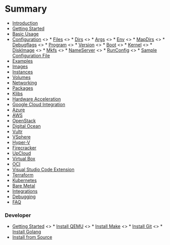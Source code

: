 # Summary

* [Introduction](introduction.md)
* [Getting Started](getting_started.md)
* [Basic Usage](basic_usage.md)
* [Configuration](configuration.md)
    <> * [Files](configuration.md#files)
    <> * [Dirs](configuration.md#dirs)
    <> * [Args](configuration.md#args)
    <> * [Env](configuration.md#env)
    <> * [MapDirs](configuration.md#mapdirs)
    <> * [Debugflags](configuration.md#debugflags)
    <> * [Program](configuration.md#program)
    <> * [Version](configuration.md#version)
    <> * [Boot](configuration.md#boot)
    <> * [Kernel](configuration.md#kernel)
    <> * [DiskImage](configuration.md#diskimage)
    <> * [Mkfs](configuration.md#mkfs)
    <> * [NameServer](configuration.md#nameserver)
    <> * [RunConfig](configuration.md#runconfig)
    <> * [Sample Configuration File](configuration.md#sample)
* [Examples](examples.md)
* [Images](images.md)
* [Instances](instances.md)
* [Volumes](volumes.md)
* [Networking](networking.md)
* [Packages](packages.md)
* [Klibs](klibs.md)
* [Hardware Acceleration](acceleration.md)
* [Google Cloud Integration](google_cloud.md)
* [Azure](azure.md)
* [AWS](aws.md)
* [OpenStack](openstack.md)
* [Digital Ocean](digital_ocean.md)
* [Vultr](vultr.md)
* [VSphere](vsphere.md)
* [Hyper-V](hyper-v.md)
* [Firecracker](firecracker.md)
* [UpCloud](upcloud.md)
* [Virtual Box](virtual_box.md)
* [OCI](oci.md)
* [Visual Studio Code Extension](vscode.md)
* [Terraform](terraform.md)
* [Kubernetes](k8s.md)
* [Bare Metal](bare_metal.md)
* [Integrations](integrations.md)
* [Debugging](debugging.md)
* [FAQ](faq.md)

### Developer
* [Getting Started](prerequisites.md)
    <> * [Install QEMU](prerequisites.md#qemu)
    <> * [Install Make](prerequisites.md#make)
    <> * [Install Git](prerequisites.md#git)
    <> * [Install Golang](prerequisites.md#go)
* [Install from Source](source-installation.md)
